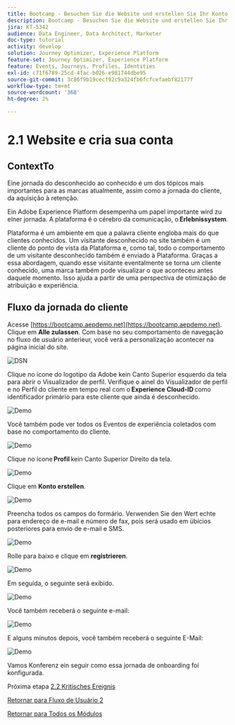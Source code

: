 ```yaml
---
title: Bootcamp - Besuchen Sie die Website und erstellen Sie Ihr Konto - Brasilien
description: Bootcamp - Besuchen Sie die Website und erstellen Sie Ihr Konto - Brasilien
jira: KT-5342
audience: Data Engineer, Data Architect, Marketer
doc-type: tutorial
activity: develop
solution: Journey Optimizer, Experience Platform
feature-set: Journey Optimizer, Experience Platform
feature: Events, Journeys, Profiles, Identities
exl-id: c71f6789-25cd-4fac-b026-e981744dbe95
source-git-commit: 3c86f9b19cecf92c9a324fb6fcfcefaebf82177f
workflow-type: tm+mt
source-wordcount: '368'
ht-degree: 2%

---
```


# 2.1 Website e cria sua conta

## ContextTo

Eine jornada do desconhecido ao conhecido é um dos tópicos mais importantes para as marcas atualmente, assim como a jornada do cliente, da aquisição à retenção.

Ein Adobe Experience Platform desempenha um papel importante wird zu einer jornada. A plataforma é o cérebro da comunicação, o **Erlebnissystem**.

Plataforma é um ambiente em que a palavra cliente engloba mais do que clientes conhecidos. Um visitante desconhecido no site também é um cliente do ponto de vista da Plataforma e, como tal, todo o comportamento de um visitante desconhecido também é enviado à Plataforma. Graças a essa abordagem, quando esse visitante eventalmente se torna um cliente conhecido, uma marca também pode visualizar o que aconteceu antes daquele momento. Isso ajuda a partir de uma perspectiva de otimização de atribuição e experiência.

## Fluxo da jornada do cliente

Acesse [https://bootcamp.aepdemo.net](https://bootcamp.aepdemo.net). Clique em **Alle zulassen**. Com base no seu comportamento de navegação no fluxo de usuário anterieur, você verá a personalização acontecer na página inicial do site.

![DSN](./images/web8.png)

Clique no ícone do logotipo da Adobe kein Canto Superior esquerdo da tela para abrir o Visualizador de perfil. Verifique o ainel do Visualizador de perfil e no Perfil do cliente em tempo real com o **Experience Cloud-ID** como identificador primário para este cliente que ainda é desconhecido.

![Demo](./images/pv1.png)

Você também pode ver todos os Eventos de experiência coletados com base no comportamento do cliente.

![Demo](./images/pv3.png)

Clique no ícone **Profil** kein Canto Superior Direito da tela.

![Demo](./images/pv4.png)

Clique em **Konto erstellen**.

![Demo](./images/pv5.png)

Preencha todos os campos do formário. Verwenden Sie den Wert echte para endereço de e-mail e número de fax, pois será usado em übícios posteriores para envio de e-mail e SMS.

![Demo](./images/pv7.png)

Rolle para baixo e clique em **registrieren**.

![Demo](./images/pv8.png)

Em seguida, o seguinte será exibido.

![Demo](./images/pv9.png)

Você também receberá o seguinte e-mail:

![Demo](./images/pv10.png)

E alguns minutos depois, você também receberá o seguinte E-Mail:

![Demo](./images/pv11.png)

Vamos Konferenz ein seguir como essa jornada de onboarding foi konfigurada.

Próxima etapa [2.2 Kritisches Ereignis](./ex2.md)

[Retornar para Fluxo de Usuário 2](./uc2.md)

[Retornar para Todos os Módulos](../../overview.md)
